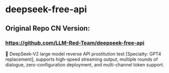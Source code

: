 # deepseek-free-api


## Original Repo CN Version:

### https://github.com/LLM-Red-Team/deepseek-free-api

🚀 DeepSeek-V2 large model reverse API prostitution test [Specialty: GPT4 replacement], supports high-speed streaming output, multiple rounds of dialogue, zero-configuration deployment, and multi-channel token support.
